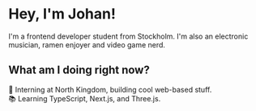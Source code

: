 # Hey, I'm Johan!

I'm a frontend developer student from Stockholm. 
I'm also an electronic musician, ramen enjoyer and video game nerd.

## What am I doing right now?
🚀 Interning at North Kingdom, building cool web-based stuff.
<br />
📚 Learning TypeScript, Next.js, and Three.js.
